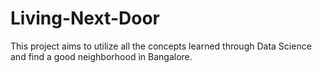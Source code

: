 # Living-Next-Door
This project aims to utilize all the concepts learned through Data Science and find a good neighborhood in Bangalore.
